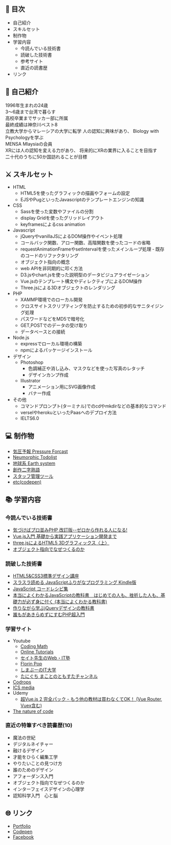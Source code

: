 ## 🔖 目次
- 自己紹介
- スキルセット
- 制作物
- 学習内容
  - 今読んでいる技術書
  - 読破した技術書
  - 参考サイト
  - 直近の読書歴
- リンク
## 🔎 自己紹介
1996年生まれの24歳  
3～6歳まで台湾で暮らす  
高校卒業までサッカー部に所属  
最終成績は神奈川ベスト8  
立教大学からマレーシアの大学に転学 
人の認知に興味があり、 
Biology with Psychologyを学ぶ  
MENSA Mlaysiaの会員  
XRには人の認知を変える力があり、 
将来的にXRの業界に入ることを目指す  
二十代のうちに50か国訪れることが目標 

## ⚔ スキルセット
- HTML
  - HTML5を使ったグラフィックの描画やフォームの設定
  - EJSやPugといったJavascriptのテンプレートエンジンの知識
- CSS
  - Sassを使った変数やファイルの分割
  - display Gridを使ったグリッドレイアウト
  - keyframesによるcss animation
- Javascript
  - jQueryやvanillaJSによるDOM操作やイベント処理
  - コールバック関数、アロー関数、高階関数を使ったコードの省略
  - requestAnimationFrameやsetIntervalを使ったメインループ処理
  ‐ 既存のコードのリファクタリング
  - オブジェクト指向の概念
  - web APIを非同期的に叩く方法
  - D3.jsやchart.jsを使った説明型のデータビジュアライゼーション
  - Vue.jsのテンプレート構文やディレクティブによるDOM操作
  - Three.jsによる3Dオブジェクトのレンダリング
- PHP
  - XAMMP環境でのローカル開発
  - クロスサイトスクリプティングを防止するための初歩的なサニタイジング処理
  - パスワードなどをMD5で暗号化
  - GET,POSTでのデータの受け取り
  - データベースとの接続
- Node.js
  - expressでローカル環境の構築
  - npmによるパッケージインストール
- デザイン
  - Photoshop
    - 色調補正や消し込み、マスクなどを使った写真のレタッチ
    - デザインカンプ作成
  - Illustrator
    - アニメーション用にSVG画像作成
    - バナー作成
- その他
  - コマンドプロンプト(ターミナル)でのcdやmkdirなどの基本的なコマンド
  - verselやherokuといったPaasへのデプロイ方法
  - IELTS6.0

## 💻 制作物
- [気圧予報 Pressure Forcast](./weather/README.md)
- [Neumorphic Todolist](./todoList/README.md)
- [地球系 Earth system](./earth/README.md)
- [創作二字熟語](./niji/README.md)
- [スタッフ管理ツール](./staff/README.md)
- [etc(codepen)](https://codepen.io/your-work/)

## 📚 学習内容
### 今読んでいる技術書
- [気づけばプロ並みPHP 改訂版--ゼロから作れる人になる! ](https://www.amazon.co.jp/%E6%B0%97%E3%81%A5%E3%81%91%E3%81%B0%E3%83%97%E3%83%AD%E4%B8%A6%E3%81%BFPHP-%E6%94%B9%E8%A8%82%E7%89%88-%E3%82%BC%E3%83%AD%E3%81%8B%E3%82%89%E4%BD%9C%E3%82%8C%E3%82%8B%E4%BA%BA%E3%81%AB%E3%81%AA%E3%82%8B-%E8%B0%B7%E8%97%A4-%E8%B3%A2%E4%B8%80/dp/4865940650/ref=sr_1_5?__mk_ja_JP=%E3%82%AB%E3%82%BF%E3%82%AB%E3%83%8A&dchild=1&keywords=php&qid=1605953454&sr=8-5)
- [Vue.js入門 基礎から実践アプリケーション開発まで](https://www.amazon.co.jp/Vue-js%E5%85%A5%E9%96%80-%E5%9F%BA%E7%A4%8E%E3%81%8B%E3%82%89%E5%AE%9F%E8%B7%B5%E3%82%A2%E3%83%97%E3%83%AA%E3%82%B1%E3%83%BC%E3%82%B7%E3%83%A7%E3%83%B3%E9%96%8B%E7%99%BA%E3%81%BE%E3%81%A7-%E5%B7%9D%E5%8F%A3-%E5%92%8C%E4%B9%9F-ebook/dp/B07J6FP6NQ/ref=sr_1_6?__mk_ja_JP=%E3%82%AB%E3%82%BF%E3%82%AB%E3%83%8A&dchild=1&keywords=vue.js&qid=1605953484&sr=8-6)
- [three.jsによるHTML5 3Dグラフィックス〈上〉](https://www.amazon.co.jp/three-js%E3%81%AB%E3%82%88%E3%82%8BHTML5-3D%E3%82%B0%E3%83%A9%E3%83%95%E3%82%A3%E3%83%83%E3%82%AF%E3%82%B9%E3%80%88%E4%B8%8A%E3%80%89-%E9%81%A0%E8%97%A4-%E7%90%86%E5%B9%B3/dp/4877833234/ref=sr_1_5?__mk_ja_JP=%E3%82%AB%E3%82%BF%E3%82%AB%E3%83%8A&dchild=1&keywords=three.js&qid=1605953601&sr=8-5)
- [オブジェクト指向でなぜつくるのか](https://www.amazon.co.jp/%E3%82%AA%E3%83%96%E3%82%B8%E3%82%A7%E3%82%AF%E3%83%88%E6%8C%87%E5%90%91%E3%81%A7%E3%81%AA%E3%81%9C%E3%81%A4%E3%81%8F%E3%82%8B%E3%81%AE%E3%81%8B-%E7%AC%AC2%E7%89%88-%E5%B9%B3%E6%BE%A4-%E7%AB%A0/dp/4822284654)

### 読破した技術書
- [HTML5&CSS3標準デザイン講座](https://www.amazon.co.jp/HTML5-CSS3%E6%A8%99%E6%BA%96%E3%83%87%E3%82%B6%E3%82%A4%E3%83%B3%E8%AC%9B%E5%BA%A7-30LESSONS%E3%80%90%E7%AC%AC2%E7%89%88%E3%80%91-%E8%8D%89%E9%87%8E-%E3%81%82%E3%81%91%E3%81%BF/dp/4798158135/ref=sr_1_34?__mk_ja_JP=%E3%82%AB%E3%82%BF%E3%82%AB%E3%83%8A&dchild=1&keywords=html+css&qid=1605889555&sr=8-34)
- [スラスラ読める JavaScriptふりがなプログラミング Kindle版 ](https://www.amazon.co.jp/%E3%82%B9%E3%83%A9%E3%82%B9%E3%83%A9%E8%AA%AD%E3%82%81%E3%82%8B-JavaScript%E3%81%B5%E3%82%8A%E3%81%8C%E3%81%AA%E3%83%97%E3%83%AD%E3%82%B0%E3%83%A9%E3%83%9F%E3%83%B3%E3%82%B0-%E5%8F%8A%E5%B7%9D%E5%8D%93%E4%B9%9F-ebook/dp/B07DR76HSG/ref=sr_1_8?__mk_ja_JP=%E3%82%AB%E3%82%BF%E3%82%AB%E3%83%8A&dchild=1&keywords=javascript&qid=1605889638&sr=8-8)
- [JavaScript コードレシピ集](https://www.amazon.co.jp/JavaScript-%E3%82%B3%E3%83%BC%E3%83%89%E3%83%AC%E3%82%B7%E3%83%94%E9%9B%86-%E6%B1%A0%E7%94%B0-%E6%B3%B0%E5%BB%B6/dp/4297103680/ref=sr_1_1_sspa?__mk_ja_JP=%E3%82%AB%E3%82%BF%E3%82%AB%E3%83%8A&dchild=1&keywords=javascript&qid=1605889638&sr=8-1-spons&psc=1&spLa=ZW5jcnlwdGVkUXVhbGlmaWVyPUExRlE0TEs3SFlLMVpDJmVuY3J5cHRlZElkPUEwMDgzNDI3MjFESVZGUE9ZTkFMMSZlbmNyeXB0ZWRBZElkPUExUVVPWFpTU1pXVUdJJndpZGdldE5hbWU9c3BfYXRmJmFjdGlvbj1jbGlja1JlZGlyZWN0JmRvTm90TG9nQ2xpY2s9dHJ1ZQ==)
- [本当によくわかるJavaScriptの教科書　はじめての人も、挫折した人も、基礎力が必ず身に付く (本当によくわかる教科書)](https://www.amazon.co.jp/%E6%9C%AC%E5%BD%93%E3%81%AB%E3%82%88%E3%81%8F%E3%82%8F%E3%81%8B%E3%82%8BJavaScript%E3%81%AE%E6%95%99%E7%A7%91%E6%9B%B8-%E3%81%AF%E3%81%98%E3%82%81%E3%81%A6%E3%81%AE%E4%BA%BA%E3%82%82%E3%80%81%E6%8C%AB%E6%8A%98%E3%81%97%E3%81%9F%E4%BA%BA%E3%82%82%E3%80%81%E5%9F%BA%E7%A4%8E%E5%8A%9B%E3%81%8C%E5%BF%85%E3%81%9A%E8%BA%AB%E3%81%AB%E4%BB%98%E3%81%8F-%E6%9C%AC%E5%BD%93%E3%81%AB%E3%82%88%E3%81%8F%E3%82%8F%E3%81%8B%E3%82%8B%E6%95%99%E7%A7%91%E6%9B%B8-ENTACL-GRAPHICXXX-ebook/dp/B07DKXNHT9/ref=sr_1_29?__mk_ja_JP=%E3%82%AB%E3%82%BF%E3%82%AB%E3%83%8A&dchild=1&keywords=javascript&qid=1605889638&sr=8-29)
- [作りながら学ぶjQueryデザインの教科書 ](https://www.amazon.co.jp/%E4%BD%9C%E3%82%8A%E3%81%AA%E3%81%8C%E3%82%89%E5%AD%A6%E3%81%B6jQuery%E3%83%87%E3%82%B6%E3%82%A4%E3%83%B3%E3%81%AE%E6%95%99%E7%A7%91%E6%9B%B8-%E7%8B%A9%E9%87%8E-%E7%A5%90%E6%9D%B1-ebook/dp/B00M939XZY/ref=sr_1_29?__mk_ja_JP=%E3%82%AB%E3%82%BF%E3%82%AB%E3%83%8A&dchild=1&keywords=jQuery&qid=1605938658&sr=8-29)
- [誰もがあきらめずにすむPHP超入門](https://www.amazon.co.jp/%E8%AA%B0%E3%82%82%E3%81%8C%E3%81%82%E3%81%8D%E3%82%89%E3%82%81%E3%81%9A%E3%81%AB%E3%81%99%E3%82%80PHP%E8%B6%85%E5%85%A5%E9%96%80-%E8%A5%BF%E6%B2%A2-%E5%A4%A2%E8%B7%AF-ebook/dp/B07M8TWRSJ/ref=sr_1_9?__mk_ja_JP=%E3%82%AB%E3%82%BF%E3%82%AB%E3%83%8A&dchild=1&keywords=php&qid=1605947893&sr=8-9)

### 学習サイト
- Youtube
  - [Coding Math](https://www.youtube.com/user/codingmath/playlists)
  - [Online Tutorials](https://www.youtube.com/channel/UCbwXnUipZsLfUckBPsC7Jog)
  - [セイト先生のWeb・IT塾](https://www.youtube.com/channel/UC8IWoNfegB72Q2nT9GJy2zQ)
  - [Florin Pop](https://www.youtube.com/channel/UCeU-1X402kT-JlLdAitxSMA)
  - [しまぶーのIT大学](https://www.youtube.com/channel/UCti6dG0zSAetLGGYcgNML4Q)
  - [たにぐち まことのともすたチャンネル](https://www.youtube.com/user/tomostajp)
- [Codrops](https://tympanus.net/codrops/)
- [ICS media](https://ics.media/)
- Udemy
  - [超Vue.js 2 完全パック - もう他の教材は買わなくてOK！ (Vue Router, Vuex含む)](https://www.udemy.com/)
- [The nature of code](https://natureofcode.com/book/)
### 直近の特筆すべき読書歴(10)
- 魔法の世紀
- デジタルネイチャー
- 融けるデザイン
- 才能をひらく編集工学
- やりたいことの見つけ方
- 誰のためのデザイン
- アフォーダンス入門
- オブジェクト指向でなぜつくるのか
- インターフェイスデザインの心理学
- 認知科学入門　心と脳

## 🌐 リンク
- [Portfolio](http://whitehead.php.xdomain.jp/)
- [Codepen](https://codepen.io/your-work/)
- [Facebook](https://www.facebook.com/tomoki.yoshii.5/)

